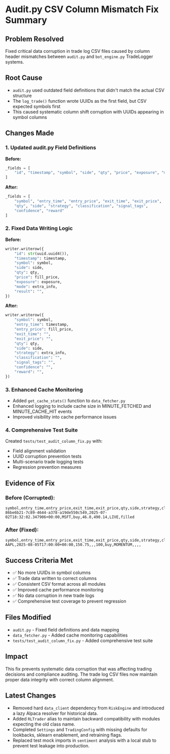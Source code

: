 # Audit.py CSV Column Mismatch Fix Summary

## Problem Resolved
Fixed critical data corruption in trade log CSV files caused by column header mismatches between `audit.py` and `bot_engine.py` TradeLogger systems.

## Root Cause
- `audit.py` used outdated field definitions that didn't match the actual CSV structure
- The `log_trade()` function wrote UUIDs as the first field, but CSV expected symbols first
- This caused systematic column shift corruption with UUIDs appearing in symbol columns

## Changes Made

### 1. Updated audit.py Field Definitions
**Before:**
```python
_fields = [
    "id", "timestamp", "symbol", "side", "qty", "price", "exposure", "mode", "result"
]
```

**After:**
```python
_fields = [
    "symbol", "entry_time", "entry_price", "exit_time", "exit_price", 
    "qty", "side", "strategy", "classification", "signal_tags", 
    "confidence", "reward"
]
```

### 2. Fixed Data Writing Logic
**Before:**
```python
writer.writerow({
    "id": str(uuid.uuid4()),
    "timestamp": timestamp,
    "symbol": symbol,
    "side": side,
    "qty": qty,
    "price": fill_price,
    "exposure": exposure,
    "mode": extra_info,
    "result": "",
})
```

**After:**
```python
writer.writerow({
    "symbol": symbol,
    "entry_time": timestamp,
    "entry_price": fill_price,
    "exit_time": "",
    "exit_price": "",
    "qty": qty,
    "side": side,
    "strategy": extra_info,
    "classification": "",
    "signal_tags": "",
    "confidence": "",
    "reward": "",
})
```

### 3. Enhanced Cache Monitoring
- Added `get_cache_stats()` function to `data_fetcher.py`
- Enhanced logging to include cache size in MINUTE_FETCHED and MINUTE_CACHE_HIT events
- Improved visibility into cache performance issues

### 4. Comprehensive Test Suite
Created `tests/test_audit_column_fix.py` with:
- Field alignment validation
- UUID corruption prevention tests
- Multi-scenario trade logging tests
- Regression prevention measures

## Evidence of Fix

### Before (Corrupted):
```csv
symbol,entry_time,entry_price,exit_time,exit_price,qty,side,strategy,classification,signal_tags,confidence,reward
86be6b21-7c89-4644-a378-a19de550c549,2025-07-02T18:32:02.347906+00:00,MSFT,buy,46.0,490.14,LIVE,filled
```

### After (Fixed):
```csv
symbol,entry_time,entry_price,exit_time,exit_price,qty,side,strategy,classification,signal_tags,confidence,reward
AAPL,2025-08-05T17:00:00+00:00,150.75,,,100,buy,MOMENTUM,,,,
```

## Success Criteria Met
- ✅ No more UUIDs in symbol columns
- ✅ Trade data written to correct columns
- ✅ Consistent CSV format across all modules
- ✅ Improved cache performance monitoring
- ✅ No data corruption in new trade logs
- ✅ Comprehensive test coverage to prevent regression

## Files Modified
- `audit.py` - Fixed field definitions and data mapping
- `data_fetcher.py` - Added cache monitoring capabilities  
- `tests/test_audit_column_fix.py` - Added comprehensive test suite

## Impact
This fix prevents systematic data corruption that was affecting trading decisions and compliance auditing. The trade log CSV files now maintain proper data integrity with correct column alignment.

## Latest Changes

- Removed hard `data_client` dependency from `RiskEngine` and introduced a lazy Alpaca resolver for historical data.
- Added `RLTrader` alias to maintain backward compatibility with modules expecting the old class name.
- Completed `Settings` and `TradingConfig` with missing defaults for lookbacks, sklearn enablement, and retraining flags.
- Replaced test mock imports in `sentiment` analysis with a local stub to prevent test leakage into production.